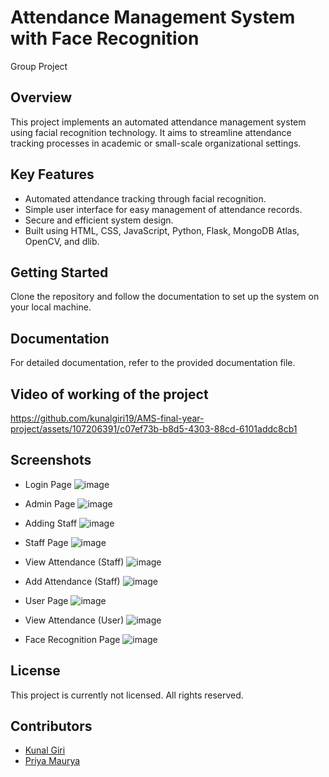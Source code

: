# Attendance Management System with Face Recognition
Group Project

## Overview
This project implements an automated attendance management system using facial recognition technology. It aims to streamline attendance tracking processes in academic or small-scale organizational settings.


## Key Features
- Automated attendance tracking through facial recognition.
- Simple user interface for easy management of attendance records.
- Secure and efficient system design.
- Built using HTML, CSS, JavaScript, Python, Flask, MongoDB Atlas, OpenCV, and dlib.


## Getting Started
Clone the repository and follow the documentation to set up the system on your local machine.


## Documentation
For detailed documentation, refer to the provided documentation file.


## Video of working of the project
https://github.com/kunalgiri19/AMS-final-year-project/assets/107206391/c07ef73b-b8d5-4303-88cd-6101addc8cb1


## Screenshots
- Login Page
![image](https://github.com/kunalgiri19/AMS-final-year-project/assets/107206391/c29526c6-6501-4414-afa8-2a6e37acd41c)

- Admin Page
![image](https://github.com/kunalgiri19/AMS-final-year-project/assets/107206391/c50b7a80-644c-467c-9e30-0aebdcd7f4ff)

- Adding Staff
![image](https://github.com/kunalgiri19/AMS-final-year-project/assets/107206391/2488c336-2ee0-4801-9e42-56c93696f5c8)

- Staff Page
![image](https://github.com/kunalgiri19/AMS-final-year-project/assets/107206391/78c18344-eb9f-40cf-bf24-13a2ac01a8dc)

- View Attendance (Staff)
![image](https://github.com/kunalgiri19/AMS-final-year-project/assets/107206391/51fe0a5a-ed98-4c64-9955-c8234707fe7d)

- Add Attendance (Staff)
![image](https://github.com/kunalgiri19/AMS-final-year-project/assets/107206391/be0eed48-5e72-456f-9111-39ad33a581df)

- User Page
![image](https://github.com/kunalgiri19/AMS-final-year-project/assets/107206391/237ff20c-1b28-4ce2-a3ea-54dd7b5d0397)

- View Attendance (User)
![image](https://github.com/kunalgiri19/AMS-final-year-project/assets/107206391/54827146-6997-4559-83ae-025b80217b85)

- Face Recognition Page
![image](https://github.com/kunalgiri19/AMS-final-year-project/assets/107206391/dd3797d5-ec67-4422-ad1c-1996dd0cdba9)


## License
This project is currently not licensed. All rights reserved.


## Contributors
- [Kunal Giri](https://github.com/kunalgiri19)
- [Priya Maurya](https://github.com/mauryapriya050)
